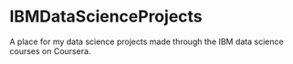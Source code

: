 # IBMDataScienceProjects
A place for my data science projects made through the IBM data science courses on Coursera.
